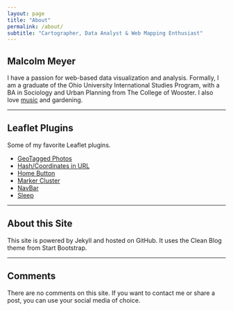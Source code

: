 ```yaml
---
layout: page
title: "About"
permalink: /about/
subtitle: "Cartographer, Data Analyst & Web Mapping Enthusiast"
---
```

## Malcolm Meyer 
<!--pre><code><strong>getBounds()</strong> Returns the LatLngBounds of the current map view, path or polyline</code></pre-->

I have a passion for web-based data visualization and analysis. Formally, I am a graduate of the Ohio University International Studies Program, with a BA in Sociology and Urban Planning from The College of Wooster. I also love [music](http://malcolmmeyer.tumblr.com) and gardening.

***

## Leaflet Plugins 
Some of my favorite Leaflet plugins.

 - [GeoTagged Photos](https://github.com/turban/Leaflet.Photo)
 - [Hash/Coordinates in URL](https://github.com/mlevans/leaflet-hash)
 - [Home Button](https://github.com/nguyenning/Leaflet.defaultextent)
 - [Marker Cluster](https://github.com/Leaflet/Leaflet.markercluster)
 - [NavBar](https://github.com/davidchouse/Leaflet.NavBar)
 - [Sleep](https://github.com/CliffCloud/Leaflet.Sleep)

***

## About this Site
This site is powered by Jekyll and hosted on GitHub. It uses the Clean Blog theme from Start Bootstrap.

***

## Comments
There are no comments on this site. If you want to contact me or share a post, you can use your social media of choice.
